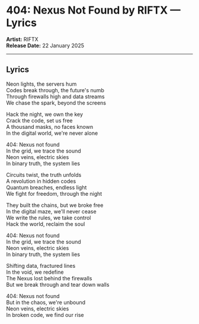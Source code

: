 # 404: Nexus Not Found by RIFTX — Lyrics

**Artist:** RIFTX  
**Release Date:** 22 January 2025

---

## Lyrics
Neon lights, the servers hum  
Codes break through, the future's numb  
Through firewalls high and data streams  
We chase the spark, beyond the screens  

Hack the night, we own the key  
Crack the code, set us free  
A thousand masks, no faces known  
In the digital world, we're never alone  

404: Nexus not found  
In the grid, we trace the sound  
Neon veins, electric skies  
In binary truth, the system lies  

Circuits twist, the truth unfolds  
A revolution in hidden codes  
Quantum breaches, endless light  
We fight for freedom, through the night  

They built the chains, but we broke free  
In the digital maze, we'll never cease  
We write the rules, we take control  
Hack the world, reclaim the soul  

404: Nexus not found  
In the grid, we trace the sound  
Neon veins, electric skies  
In binary truth, the system lies  

Shifting data, fractured lines  
In the void, we redefine  
The Nexus lost behind the firewalls  
But we break through and tear down walls  

404: Nexus not found  
But in the chaos, we're unbound  
Neon veins, electric skies  
In broken code, we find our rise  
